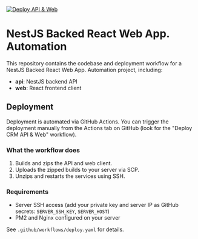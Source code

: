 [![Deploy API & Web](https://github.com/Baneeishaque/NestJS-React-Web-App-Automation-GitHub-Actions/actions/workflows/deploy.yaml/badge.svg)](https://github.com/Baneeishaque/NestJS-React-Web-App-Automation-GitHub-Actions/actions/workflows/deploy.yaml)

# NestJS Backed React Web App. Automation

This repository contains the codebase and deployment workflow for a NestJS Backed React Web App. Automation project, including:

- **api**: NestJS backend API
- **web**: React frontend client

## Deployment

Deployment is automated via GitHub Actions. You can trigger the deployment manually from the Actions tab on GitHub (look for the "Deploy CRM API & Web" workflow).

### What the workflow does

1. Builds and zips the API and web client.
2. Uploads the zipped builds to your server via SCP.
3. Unzips and restarts the services using SSH.

### Requirements

- Server SSH access (add your private key and server IP as GitHub secrets: `SERVER_SSH_KEY`, `SERVER_HOST`)
- PM2 and Nginx configured on your server

See `.github/workflows/deploy.yaml` for details.
